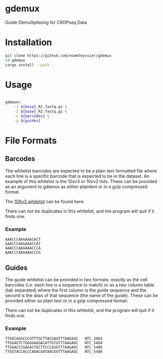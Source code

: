 # gdemux
Guide Demultiplexing for CROPseq Data

# Installation
```bash
git clone https://github.com/noamteyssier/gdemux
cd gdemux
cargo install --path .
```

# Usage
```bash

gdemux\
	-i ${base}_R1.fastq.gz \
	-I ${base}_R2.fastq.gz \
	-c ${barcodes} \
	-g ${guides}
```

# File Formats
## Barcodes
The whitelist barcodes are expected to be a plain text formatted file where each line is a specific barcode that is expected to be in the dataset. An example of this whitelist is the 10xv3 or 10xv2 lists. These can be provided as an argument to gdemux as either plaintext or in a gzip compressed format. 

The [10Xv3 whitelist](https://github.com/10XGenomics/cellranger/blob/a83c753ce641db6409a59ad817328354fbe7187e/lib/python/cellranger/barcodes/translation/3M-february-2018.txt.gz) can be found here: 

There can not be duplicates in this whitelist, and the program will quit if it finds one. 

### Example
```
AAACCCAAGAAACACT
AAACCCAAGAAACCAT
AAACCCAAGAAACCCA
AAACCCAAGAAACCCG
```

## Guides
The guide whitelist can be provided in two formats: exactly as the cell barcodes (i.e. each line is a sequence to match) or as a two column table (tab separated) where the first column is the guide sequence and the second is the alias of that sequence (the name of the guide). These can be provided either as plain text or in a gzip compressed format. 

There can not be duplicates in this whitelist, and the program will quit if it finds one. 

### Example
```
TTGGCAGGCCCGTTTGCTTACGAGTTTAAGAGC	NTC_3083
TTGGAGTCTGGGGAGGACATTGTGTTTAAGAGC	NTC_5404
TTGGACCCGAGACTGCTTCCCGGGTTTAAGAGC	NTC_5406
TTGGTACCACCCAAACGATAACGGTTTAAGAGC	NTC_5408
```
